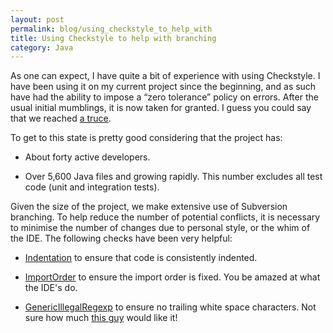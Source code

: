 ```yaml
---
layout: post
permalink: blog/using_checkstyle_to_help_with
title: Using Checkstyle to help with branching
category: Java
---
```


<P>
As one can expect, I have quite a bit of experience with using
Checkstyle. I have been using it on my current project since the
beginning, and as such have had the ability to impose a “zero
tolerance&rdquo; policy on errors. After the usual initial mumblings,
it is now taken for granted. I guess you could say that we reached <A HREF="http://blog.audiumcorp.com/2006/05/a_truce_in_my_personal_war_wit.html">a
truce</A>.

</P>
<P>
To get to this state is pretty good considering that the project
has:

</P>
<UL>
<LI>
<P>
About forty active developers.

</P>
<LI>
<P>
Over 5,600 Java files and growing rapidly. This number
excludes all test code (unit and integration tests).

</P>
</UL>
<P>
Given the size of the project, we make extensive use of Subversion
branching. To help reduce the number of potential conflicts, it is
necessary to minimise the number of changes due to personal style, or
the whim of the IDE. The following checks have been very helpful:

</P>
<UL>
<LI>
<P>
<A HREF="http://checkstyle.sourceforge.net/config_misc.html#Indentation">Indentation</A>
to ensure that code is consistently indented.

</P>
<LI>
<P>
<A HREF="http://checkstyle.sourceforge.net/config_imports.html#ImportOrder">ImportOrder</A>
to ensure the import order is fixed. You be amazed at what the IDE's
do.

</P>
<LI>
<P>
<A HREF="http://checkstyle.sourceforge.net/config_misc.html#GenericIllegalRegexp">GenericIllegalRegexp</A>
to ensure no trailing white space characters. Not sure how much <A HREF="http://forums.topcoder.com/?module=Thread&amp;threadID=511488&amp;start=0&amp;mc=10#545928">this
guy</A> would like it!

</P>
</UL>
